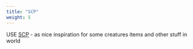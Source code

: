 ```yaml
---
title: "SCP"
weight: 5
---
```


USE [SCP](https://scp-wiki.wikidot.com/scp-005) - as nice inspiration for some creatures items and other stuff in world
